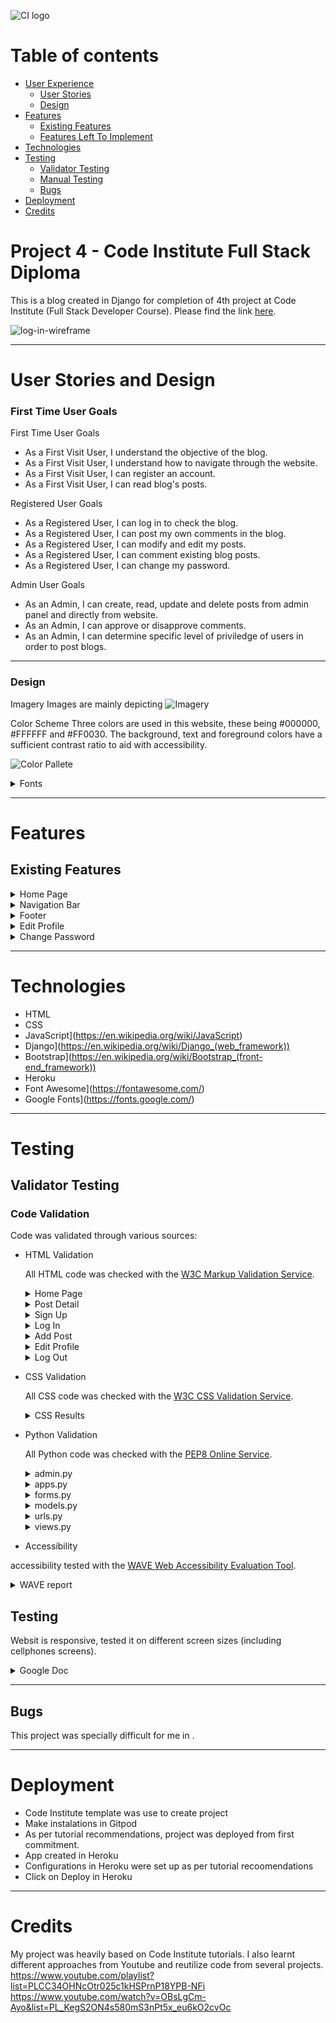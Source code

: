 ![CI logo](https://codeinstitute.s3.amazonaws.com/fullstack/ci_logo_small.png)

# Table of contents
* [User Experience](#user-experience)
  * [User Stories](#user-stories) 
  * [Design](#design)
* [Features](#features)
  * [Existing Features](#existing-features)
  * [Features Left To Implement](#features-left-to-implement)
* [Technologies](#technologies)
* [Testing](#testing)
  * [Validator Testing](#validator-testing)
  * [Manual Testing](#manual-testing)
  * [Bugs](#bugs)
* [Deployment](#deployment)
* [Credits](#credits)

# Project 4 - Code Institute Full Stack Diploma

This is a blog created in Django for completion of 4th project at Code Institute (Full Stack Developer Course).
Please find the link [here](https://djangofilmblog.herokuapp.com/).

![log-in-wireframe](static/images/.png)
***

# User Stories and Design

### First Time User Goals
First Time User Goals

* As a First Visit User, I understand the objective of the blog.
* As a First Visit User, I understand how to navigate through the website.
* As a First Visit User, I can register an account.
* As a First Visit User, I can read blog's posts.

Registered User Goals

* As a Registered User, I can log in to check the blog.
* As a Registered User, I can post my own comments in the blog.
* As a Registered User, I can modify and edit my posts.
* As a Registered User, I can comment existing blog posts.
* As a Registered User, I can change my password.

Admin User Goals

* As an Admin, I can create, read, update and delete posts from admin panel and directly from website.
* As an Admin, I can approve or disapprove comments.
* As an Admin, I can determine specific level of priviledge of users in order to post blogs.

***
### Design

Imagery</summary>
Images are mainly depicting 
![Imagery](static/images/readme/readme-placeholder.jpg)

Color Scheme</summary>
Three colors are used in this website, these being #000000, #FFFFFF and #FF0030. The background, text and foreground colors have a sufficient contrast ratio to aid with accessibility.

![Color Pallete](static/images/readme/palette.png)
</details>

<details><summary>Fonts</summary>
The font used throughout the website is Ssk. 
![Fonts](static/images/readme/readme-font.png)
</details>

***

# Features
## Existing Features
<details><summary>Home Page</summary>
 
Home Page will display the base.html, which contains Log in or Register options.
From Home Page user can access posts as well. 

![image](https://user-imag6.png)
 
</details>

<details><summary>Navigation Bar</summary>
 
The nav bar display changes depending on user access. If user is not staff or admin will be able to see EDIT PROFILE option and Log Out.
If it is Admin or Staff User will have the option to Add Post.
![image](https://user-images.githubusercontent.com/98277650/188749607-8643846a-77b6-4970-bdb8-edab95b1e5f2.png)

</details> 

<details><summary>Footer</summary>
 
Footer has link to LinkedIn.
```
![image](https://user-1ab900.png)
 
</details>

<details><summary>Post Detail</summary>
 
When one of the posts on the home page is clicked, the user is taken to post detail view. Here the user can see the author, date/time posted and the content itself.



The purpose of this is to fulfill the following user stories:
```
As a First Time User, I can choose a post I would like to inspect further.
```
![image](https://user-images.githubusercontent.com/98277650/188749721-9345eef1-0846-4a4d-b8be-72f458072e50.png)
 
</details>

<details><summary>Like/Unlike</summary>
 
Just below the post itself, two icons are visible. One of these being a clickable Like button that can only be interacted with when the user has logged in. The second icon shows the amount of comments the post has recieved.

The purpose of this is to fulfill the following user story:
```
As a Frequent User, I can like a post to show that I enjoyed it.
```
![image](static/images/readme/like-unlike.png)

I also added a link that will enable the user to share the blog post to their own Twitter account.

The purpose of this is to fulfill the following user story:
```
As a Frequent User, I can share a post to my own personal social media account.
```
![image](static/images/readme/twitter-share.png)

</details>

<details><summary>Post Comments</summary>
 
At the bottom of the post is the comments section, where the user is able to write and post a comment on the blog post.

The purpose of this is to fulfill the following user story:
```
As a Frequent User, I can comment on a blog post with my thoughts on the subject.
```
![image](https://user-images.githubusercontent.com/98277650/188749804-bde80368-9193-471d-8a64-3e419e1adebe.png)

When the user has posted a comment, an alert replaces the text field letting them know that their comment is awaiting inspection and approval.

The purpose of this is to fulfill the following user story:
```
As an Admin, I can approve or disapprove comments so that I can filter out objectionable comments.
```

![image](https://user-images.githubusercontent.com/98277650/188749923-dfdab3c8-331c-47c1-99a0-e4f917a0f4af.png)
 
</details>

<details><summary>Add Post</summary>
 
This page of the website allows the user to create their own blog post. I implemented a rich text editor which allows the user to add a bit more style to their post. For security reasons I have to give the user staff privileges to be able to post, which is common practice in other professional websites. This is to ensure that not just anyone off the internet can find my website and post questionable things.

The purpose of this is to fulfill the following user stories:
```
As a Frequent User, I can create my own blog post and post it on the website.
```
![image](https://user-images.githubusercontent.com/98277650/188750032-7fd19423-9acf-4851-80fb-bb2af0e0365b.png)

</details>

<details><summary>Edit/Delete Post</summary>
 
When detected as author of the post, User can delete or edit it.

![image](https://user-imag8277650/188750267-9fe41ace-f585-42a9-bafa-7c69fdb28e04.png)

![image](https://user-imagom/98277650/188750296-f19bc082-072f-4a46-8a2a-2f2c240afc16.png)

When the user clicks the delete button they are taken to a new page with a warning, making sure they are aware that they are about to permanently delete the post. This is so if they change their mind and want to keep it, they can.

![image](https://user-images.githubusercontent.com/98277650/188750325-c4fde938-07be-45cd-b2bd-5104da48feb0.png)

</details>

<details><summary>Register</summary>
 
User can register and after registration will gain access to commenting, and if authorized, to make posts.
![image](static/images/readme/register.png)

</details>

<details><summary>Log In</summary>
 
User can log in to account make likes, comments and, if authorized, make posts.
```
![image](static/images/login.png)

</details>

<details><summary>Edit Profile</summary>
 
User can edit and update:
* Username
* Email
* First Name
* Last Name

The purpose of this is to fulfill the following user stories:
```
As a Frequent User, I can change aspects of my personal account details.
```
![image](https://user-images.githubusercontent.com/98277650/188750457-33d23728-d41b-4f35-b28f-2f82f222a4ee.png)

</details>

<details><summary>Change Password</summary>
 
Change password is an option provided within the Edit Profile site.
![image](3c1.png)

When the user has confirmed their new password, they are taken to a page informing them that the change was successful.

![image](https://user-images.githubusercontent.cog)

</details>

***

# Technologies

* HTML
* CSS
* JavaScript](https://en.wikipedia.org/wiki/JavaScript)
* Django](https://en.wikipedia.org/wiki/Django_(web_framework))
* Bootstrap](https://en.wikipedia.org/wiki/Bootstrap_(front-end_framework))
* Heroku
* Font Awesome](https://fontawesome.com/)
* Google Fonts](https://fonts.google.com/)

***

# Testing

## Validator Testing

### Code Validation

Code was validated through various sources: 

* HTML Validation

  All HTML code was checked with the [W3C Markup Validation Service](https://validator.w3.org/).

   <details>
   <summary>Home Page</summary>

   ![image](https://user-images.deb5.png)

   </details>
   <details>
   <summary>Post Detail</summary>

   ![image](https://use81ebacb.png)

   </details>
   <details>
   <summary>Sign Up</summary>

   ![image](https://user3f1.png)

   </details>
   <details>
   <summary>Log In</summary>

   ![image](https://uspng)

   </details>
   <details>
   <summary>Add Post</summary>

   One error returned. As seen in the code below, I have had to use {{ form.as_p }} to get the rich text editor to function correctly. As of right now I am unsure of a solution.

   ![image](https://user-images.githubusercontent.com/98277650/187972452-e1a36e47-c8ec-4367-9b6a-595ed69114de.png)


   ![image](https://user-images.githubusercontent.com/98277650/187972057-046a277d-71b6-4eac-8f6a-1754f95f633f.png)

   </details>
   <details>
   <summary>Edit Profile</summary>

   I was unable to validate this page due to the page only being accessible to a user who is logged in and able to edit their profile.

   ![image](https://user-images.githubusercontent.com/98277650/187972974-6047d7bb-40ea-4596-9c23-f18c3a808ccc.png)

   </details>
   <details>
   <summary>Log Out</summary>

   ![image](https://user-images.githubusercontent.com/98277650/187973621-a01a08f4-4271-4ef0-826e-7f3eb836001f.png)

   </details>
   
* CSS Validation

  All CSS code was checked with the [W3C CSS Validation Service](https://jigsaw.w3.org/css-validator/).

   <details>
   <summary>CSS Results</summary>

   ![image](https://user-images.githubusercontent.com/98277650/187975424-1d87fd98-b930-4009-874a-adbb4210bd86.png)

   </details>
   
* Python Validation

  All Python code was checked with the [PEP8 Online Service](http://pep8online.com/).

  <details>
  <summary>admin.py</summary>

  ![image](https://user-images.githubusercontent.com/98277650/188003211-31fd93b3-c8bb-4e13-ab52-b9ef5f929f03.png)

  </details>
  <details>
  <summary>apps.py</summary>

  ![image](https://user-images.githubusercontent.com/98277650/188003527-aa13b4d9-f627-474e-a6d2-8aafae96a2f9.png)

  </details>
  <details>
  <summary>forms.py</summary>

  ![image](https://user-images.githubusercontent.com/98277650/188004880-1f45b1fa-234b-42d9-9b09-01a9201fb825.png)

  </details>
  <details>
  <summary>models.py</summary>

  ![image](https://user-images.githubusercontent.com/98277650/188005177-1c8a8ed1-2d8a-4de6-aab0-e5c2b07e8efc.png)

  </details>
  <details>
  <summary>urls.py</summary>

  ![image](https://user-images.githubusercontent.com/98277650/188005370-ba06262e-cb7e-4d7f-b5a2-443bd9b1282a.png)

  </details>
  <details>
  <summary>views.py</summary>

  ![image](https://user-images.githubusercontent.com/98277650/188005494-cc4cd2bd-4cd8-446a-a2a2-0681761026f8.png)

  </details>

* Accessibility

accessibility tested with the [WAVE Web Accessibility Evaluation Tool](https://wave.webaim.org/).

  <details>
  <summary>WAVE report</summary>

  ![image](static/images/readme/wave.png)

  </details>

## Testing

  Websit is responsive, tested it on different screen sizes (including cellphones screens).

  <details><summary>Google Doc</summary>

  ![image](static/images/readme/manual-testing.png)

  </details>

***

## Bugs
This project was specially difficult for me in . 

***

# Deployment
* Code Institute template was use to create project
* Make instalations in Gitpod
* As per tutorial recommendations, project was deployed from first commitment.
* App created in Heroku
* Configurations in Heroku were set up as per tutorial recoomendations
* Click on Deploy in Heroku

***

# Credits
My project was heavily based on Code Institute tutorials. I also learnt different approaches from Youtube and reutilize code from several projects.
https://www.youtube.com/playlist?list=PLCC34OHNcOtr025c1kHSPrnP18YPB-NFi
https://www.youtube.com/watch?v=OBsLgCm-Ayo&list=PL_KegS2ON4s580mS3nPt5x_eu6kO2cvOc